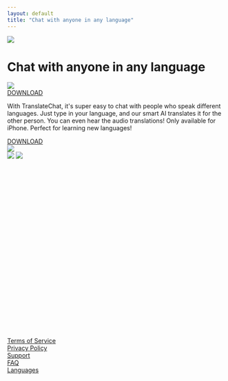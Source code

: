```yaml
---
layout: default
title: "Chat with anyone in any language"
---
```


<div class="hidden col-span-2 row-span-2 items-end lg:flex">
    <img src="{{ "/assets/images/man-left.png" | relative_url }}" srcset="{{ "/assets/images/man-left.png" | relative_url }} 1x, {{ "/assets/images/man-left@2x.png" | relative_url }} 2x" class="mx-auto">
</div>

<div class="col-span-4 pb-5">
    <h1 class="text-4xl p-5 pt-8 lg:p-0 text-slate-700 font-serif max-w-md mx-auto">Chat with anyone in any language</h1>
    <img src="{{ "/assets/images/two-ppl.png" | relative_url }}" srcset="{{ "/assets/images/two-ppl.png" | relative_url }} 1x, {{ "/assets/images/two-ppl@2x.png" | relative_url }} 2x" class="lg:hidden mx-auto p-5">
    <div class="flex lg:hidden items-center justify-center p-5">
        <a target="_blank" href="https://apps.apple.com/us/app/ai-translatechat/id6448480426" class="bg-amber-400 text-black rounded-lg py-3 px-6 font-semibold text-xl">DOWNLOAD</a>
    </div>
    <p class="text-lg p-5 text-slate-700 max-w-lg mx-auto">
    With TranslateChat, it's super easy to chat with people who speak different languages. Just type in your language, and our smart AI translates it for the other person. You can even hear the audio translations! Only available for iPhone. Perfect for learning new languages!
    </p>        
    <div class="hidden lg:flex items-center justify-center p-5">
        <a target="_blank" href="https://apps.apple.com/us/app/ai-translatechat/id6448480426" class="bg-amber-400 text-black rounded-lg py-3 px-6 font-semibold text-xl">DOWNLOAD</a>
    </div>
</div>

<div class="hidden col-span-2 row-span-2 items-end lg:flex">
<img src="{{ "/assets/images/woman-right.png" | relative_url }}" srcset="{{ "/assets/images/woman-right.png" | relative_url }} 1x, {{ "/assets/images/woman-right@2x.png" | relative_url }} 2x" class="mx-auto">
</div>

<div class="col-span-4 overflow-hidden flex flex-col justify-end" style="min-height: 430px;">
    <img src="{{ "/assets/images/screenshot-iphone.png" | relative_url }}" srcset="{{ "/assets/images/screenshot-iphone.png" | relative_url }} 1x, {{ "/assets/images/screenshot-iphone@2x.png" | relative_url }} 2x" class="mx-auto lg:hidden p-5">
    <img src="{{ "/assets/images/screenshot-iphone-top.png" | relative_url }}" srcset="{{ "/assets/images/screenshot-iphone-top.png" | relative_url }} 1x, {{ "/assets/images/screenshot-iphone-top@2x.png" | relative_url }} 2x" class="mx-auto hidden lg:block">
</div>

<div class="col-span-4 lg:col-span-2 p-4 bg-slate-100">
<a href="{{ "/terms" | relative_url }}" class="text-slate-500 text-sm font-semibold">Terms of Service</a>
</div>
<div class="col-span-4 lg:col-span-1 p-4 bg-slate-100">
<a href="{{ "/privacy" | relative_url }}" class="text-slate-500 text-sm font-semibold">Privacy Policy</a>
</div>
<div class="col-span-4 lg:col-span-2 p-4 bg-slate-100">
<a href="{{ "/support" | relative_url }}" class="text-slate-500 text-sm font-semibold">Support</a>
</div>
<div class="col-span-4 lg:col-span-1 p-4 bg-slate-100">
<a href="{{ "/faq" | relative_url }}" class="text-slate-500 text-sm font-semibold">FAQ</a>
</div>
<div class="col-span-4 lg:col-span-2 p-4 bg-slate-100">
<a href="{{ "/languages" | relative_url }}" class="text-slate-500 text-sm font-semibold">Languages</a>
</div>
